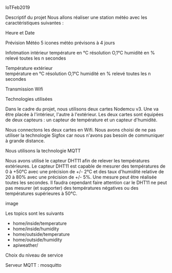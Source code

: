 IoTFeb2019

Descriptif du projet 
Nous allons réaliser une station météo avec les caractéristiques suivantes :

Heure et Date

Prévision Météo
  5 icones météo
  prévisons à 4 jours
  
Infotmation intérieur
  température en °C
  résolution O,1°C
  humidité en %
    relevé toutes les n secondes
  
Température extérieur  
  température en °C
  résolution O,1°C
  humidité en %
    relevé toutes les n secondes
    
 
 Transmission Wifi
 
 
 
 
 
 
Technologies utilisées
 
Dans le cadre du projet, nous utilisons deux cartes Nodemcu v3. Une va être placée à l'intérieur, l'autre à l'extérieur.
Les deux cartes sont équipées de deux capteurs : un capteur de température et un capteur d'humidité.
 
Nous connectons les deux cartes en Wifi. Nous avons choisi de ne pas utiliser la technologie Sigfox car nous n'avons pas besoin de communiquer à grande distance. 

 
Nous utilisons la technologie MQTT

Nous avons utilisé le capteur DHT11 afin de relever les températures extérieures. Le capteur DHT11 est capable de mesurer des températures de 0 à +50°C avec une précision de +/- 2°C et des taux d'humidité relative de 20 à 80% avec une précision de +/- 5%. Une mesure peut être réalisée toutes les secondes. Il faudra cependant faire attention car le DHT11 ne peut pas mesurer (et supporter) des températures négatives ou des températures supérieures à 50°C. 



image






Les topics sont les suivants
* home/inside/temperature
* home/inside/humidity
* home/outside/temperature
* home/outside/humidity
* apiweather/



Choix du niveau de service


Serveur MQTT : mosquitto
